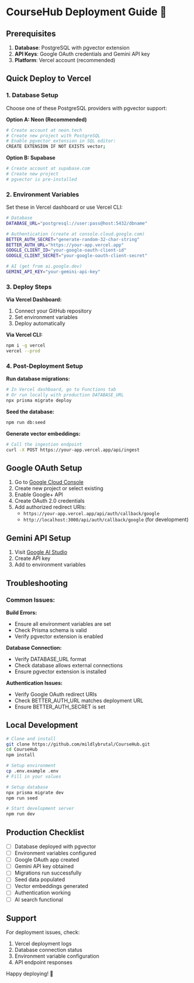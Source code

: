 # CourseHub Deployment Guide 🚀

## Prerequisites

1. **Database**: PostgreSQL with pgvector extension
2. **API Keys**: Google OAuth credentials and Gemini API key
3. **Platform**: Vercel account (recommended)

## Quick Deploy to Vercel

### 1. Database Setup
Choose one of these PostgreSQL providers with pgvector support:

**Option A: Neon (Recommended)**
```bash
# Create account at neon.tech
# Create new project with PostgreSQL
# Enable pgvector extension in SQL editor:
CREATE EXTENSION IF NOT EXISTS vector;
```

**Option B: Supabase**
```bash
# Create account at supabase.com
# Create new project
# pgvector is pre-installed
```

### 2. Environment Variables
Set these in Vercel dashboard or use Vercel CLI:

```bash
# Database
DATABASE_URL="postgresql://user:pass@host:5432/dbname"

# Authentication (create at console.cloud.google.com)
BETTER_AUTH_SECRET="generate-random-32-char-string"
BETTER_AUTH_URL="https://your-app.vercel.app"
GOOGLE_CLIENT_ID="your-google-oauth-client-id"
GOOGLE_CLIENT_SECRET="your-google-oauth-client-secret"

# AI (get from ai.google.dev)
GEMINI_API_KEY="your-gemini-api-key"
```

### 3. Deploy Steps

**Via Vercel Dashboard:**
1. Connect your GitHub repository
2. Set environment variables
3. Deploy automatically

**Via Vercel CLI:**
```bash
npm i -g vercel
vercel --prod
```

### 4. Post-Deployment Setup

**Run database migrations:**
```bash
# In Vercel dashboard, go to Functions tab
# Or run locally with production DATABASE_URL
npx prisma migrate deploy
```

**Seed the database:**
```bash
npm run db:seed
```

**Generate vector embeddings:**
```bash
# Call the ingestion endpoint
curl -X POST https://your-app.vercel.app/api/ingest
```

## Google OAuth Setup

1. Go to [Google Cloud Console](https://console.cloud.google.com)
2. Create new project or select existing
3. Enable Google+ API
4. Create OAuth 2.0 credentials
5. Add authorized redirect URIs:
   - `https://your-app.vercel.app/api/auth/callback/google`
   - `http://localhost:3000/api/auth/callback/google` (for development)

## Gemini API Setup

1. Visit [Google AI Studio](https://ai.google.dev)
2. Create API key
3. Add to environment variables

## Troubleshooting

### Common Issues:

**Build Errors:**
- Ensure all environment variables are set
- Check Prisma schema is valid
- Verify pgvector extension is enabled

**Database Connection:**
- Verify DATABASE_URL format
- Check database allows external connections
- Ensure pgvector extension is installed

**Authentication Issues:**
- Verify Google OAuth redirect URIs
- Check BETTER_AUTH_URL matches deployment URL
- Ensure BETTER_AUTH_SECRET is set

## Local Development

```bash
# Clone and install
git clone https://github.com/mildlybrutal/CourseHub.git
cd CourseHub
npm install

# Setup environment
cp .env.example .env
# Fill in your values

# Setup database
npx prisma migrate dev
npm run seed

# Start development server
npm run dev
```

## Production Checklist

- [ ] Database deployed with pgvector
- [ ] Environment variables configured
- [ ] Google OAuth app created
- [ ] Gemini API key obtained
- [ ] Migrations run successfully
- [ ] Seed data populated
- [ ] Vector embeddings generated
- [ ] Authentication working
- [ ] AI search functional

## Support

For deployment issues, check:
1. Vercel deployment logs
2. Database connection status
3. Environment variable configuration
4. API endpoint responses

Happy deploying! 🎉